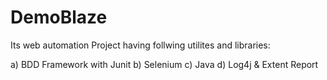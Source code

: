 # DemoBlaze

Its web automation Project having follwing utilites and libraries:

   a) BDD Framework with Junit
   b) Selenium
   c) Java
   d) Log4j & Extent Report
